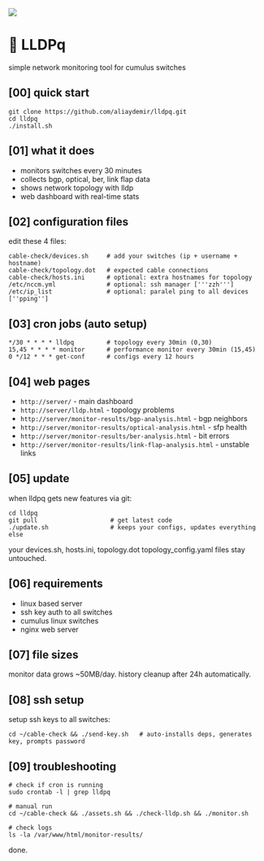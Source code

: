 ![](assets/nvidia.png)

# 🚀️ LLDPq

simple network monitoring tool for cumulus switches

## [00] quick start  

``` 
git clone https://github.com/aliaydemir/lldpq.git 
cd lldpq
./install.sh 
```

## [01] what it does

- monitors switches every 30 minutes  
- collects bgp, optical, ber, link flap data
- shows network topology with lldp
- web dashboard with real-time stats

## [02] configuration files

edit these 4 files:

```
cable-check/devices.sh     # add your switches (ip + username + hostname)
cable-check/topology.dot   # expected cable connections
cable-check/hosts.ini      # optional: extra hostnames for topology  
/etc/nccm.yml              # optional: ssh manager ['''zzh''']
/etc/ip_list               # optional: paralel ping to all devices [''pping'']
```

## [03] cron jobs (auto setup)

```
*/30 * * * * lldpq         # topology every 30min (0,30)
15,45 * * * * monitor      # performance monitor every 30min (15,45)  
0 */12 * * * get-conf      # configs every 12 hours
```

## [04] web pages  

- `http://server/` - main dashboard
- `http://server/lldp.html` - topology problems
- `http://server/monitor-results/bgp-analysis.html` - bgp neighbors
- `http://server/monitor-results/optical-analysis.html` - sfp health
- `http://server/monitor-results/ber-analysis.html` - bit errors
- `http://server/monitor-results/link-flap-analysis.html` - unstable links

## [05] update

when lldpq gets new features via git:

```
cd lldpq
git pull                    # get latest code
./update.sh                 # keeps your configs, updates everything else
```

your devices.sh, hosts.ini, topology.dot topology_config.yaml files stay untouched.

## [06] requirements

- linux based server
- ssh key auth to all switches  
- cumulus linux switches
- nginx web server

## [07] file sizes

monitor data grows ~50MB/day. history cleanup after 24h automatically.

## [08] ssh setup

setup ssh keys to all switches:

```
cd ~/cable-check && ./send-key.sh   # auto-installs deps, generates key, prompts password
```

## [09] troubleshooting

```
# check if cron is running
sudo crontab -l | grep lldpq

# manual run
cd ~/cable-check && ./assets.sh && ./check-lldp.sh && ./monitor.sh

# check logs  
ls -la /var/www/html/monitor-results/
```

done.
